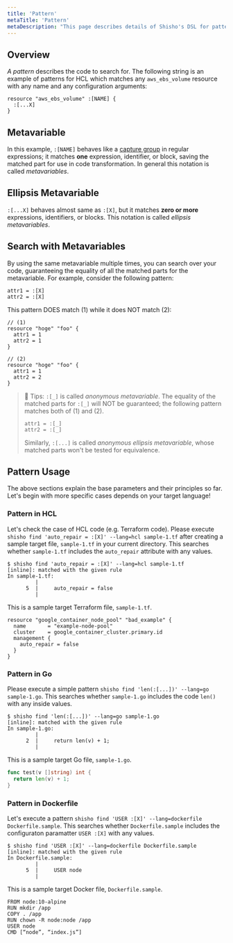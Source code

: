 ```yaml
---
title: 'Pattern'
metaTitle: 'Pattern'
metaDescription: "This page describes details of Shisho's DSL for pattern matching."
---
```


## Overview

_A pattern_ describes the code to search for. The following string is an example of patterns for HCL which matches any `aws_ebs_volume` resource with any name and any configuration arguments:

```
resource "aws_ebs_volume" :[NAME] {
  :[...X]
}
```

## Metavariable

In this example, `:[NAME]` behaves like a [capture group](https://www.regular-expressions.info/brackets.html) in regular expressions; it matches **one** expression, identifier, or block, saving the matched part for use in code transformation. In general this notation is called _metavariables_.

## Ellipsis Metavariable

`:[...X]` behaves almost same as `:[X]`, but it matches **zero or more** expressions, identifiers, or blocks. This notation is called _ellipsis metavariables_.

## Search with Metavariables

By using the same metavariable multiple times, you can search over your code, guaranteeing the equality of all the matched parts for the metavariable. For example, consider the following pattern:

```
attr1 = :[X]
attr2 = :[X]
```

This pattern DOES match (1) while it does NOT match (2):

```
// (1)
resource "hoge" "foo" {
  attr1 = 1
  attr2 = 1
}

// (2)
resource "hoge" "foo" {
  attr1 = 1
  attr2 = 2
}
```

> 📝 Tips: `:[_]` is called _anonymous metavariable_. The equality of the matched parts for `:[_]` will NOT be guaranteed; the following pattern matches both of (1) and (2).
>
> ```
> attr1 = :[_]
> attr2 = :[_]
> ```
>
> Similarly, `:[...]` is called _anonymous ellipsis metavariable_, whose matched parts won't be tested for equivalence.

## Pattern Usage

The above sections explain the base parameters and their principles so far. Let's begin with more specific cases depends on your target language!

### Pattern in HCL

Let's check the case of HCL code (e.g. Terraform code). Please execute `shisho find 'auto_repair = :[X]' --lang=hcl sample-1.tf` after creating a sample target file, `sample-1.tf` in your current directory. This searches whether `sample-1.tf` includes the `auto_repair` attribute with any values.

```shell
$ shisho find 'auto_repair = :[X]' --lang=hcl sample-1.tf
[inline]: matched with the given rule
In sample-1.tf:
         |
      5  |     auto_repair = false
         |
```

This is a sample target Terraform file, `sample-1.tf`.

```
resource "google_container_node_pool" "bad_example" {
  name       = "example-node-pool"
  cluster    = google_container_cluster.primary.id
  management {
    auto_repair = false
  }
}
```

### Pattern in Go

Please execute a simple pattern `shisho find 'len(:[...])' --lang=go sample-1.go`. This searches whether `sample-1.go` includes the code `len()` with any inside values.

```shell
$ shisho find 'len(:[...])' --lang=go sample-1.go
[inline]: matched with the given rule
In sample-1.go:
         |
      2  |     return len(v) + 1; 
         |
```

This is a sample target Go file, `sample-1.go`.

```go
func test(v []string) int { 
  return len(v) + 1; 
}
```


### Pattern in Dockerfile

Let's execute a pattern `shisho find 'USER :[X]' --lang=dockerfile Dockerfile.sample`. This searches whether `Dockerfile.sample` includes the configuraton paramatter `USER :[X]` with any values.

```
$ shisho find 'USER :[X]' --lang=dockerfile Dockerfile.sample
[inline]: matched with the given rule
In Dockerfile.sample:
         |
      5  |     USER node
         |
```

This is a sample target Docker file, `Dockerfile.sample`.

```
FROM node:10-alpine 
RUN mkdir /app
COPY . /app
RUN chown -R node:node /app
USER node
CMD [“node”, “index.js”]
```

